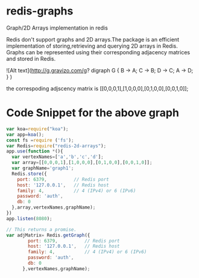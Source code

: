 # redis-graphs
Graph/2D Arrays implementation in redis

Redis don't support graphs and 2D arrays.The package is an efficient implementation of storing,retrieving and querying 2D arrays in Redis.
Graphs can be represented using their corresponding adjacency matrices and stored in Redis.

![Alt text](http://g.gravizo.com/g?
  digraph G {
    B -> A;
    C -> B;
    D -> C;
    A -> D;
  }
)

the correspoding adjscency matrix is [[0,0,0,1],[1,0,0,0],[0,1,0,0],[0,0,1,0]];
# Code Snippet for the above graph 
```js
var koa=require("koa");
var app=koa();
const fs =require ('fs');
var Redis=require("redis-2d-arrays");
app.use(function *(){
  var vertexNames=['a','b','c','d']; 
  var array=[[0,0,0,1],[1,0,0,0],[0,1,0,0],[0,0,1,0]];
  var graphName='graph1';
  Redis.store({
    port: 6379,          // Redis port
    host: '127.0.0.1',   // Redis host
    family: 4,           // 4 (IPv4) or 6 (IPv6)
    password: 'auth',
    db: 0
  },array,vertexNames,graphName);
})
app.listen(8080);
```
```js
// This returns a promise.
var adjMatrix= Redis.getGraph({
        port: 6379,          // Redis port
        host: '127.0.0.1',   // Redis host
        family: 4,           // 4 (IPv4) or 6 (IPv6)
        password: 'auth',
        db: 0
      },vertexNames,graphName);
```
